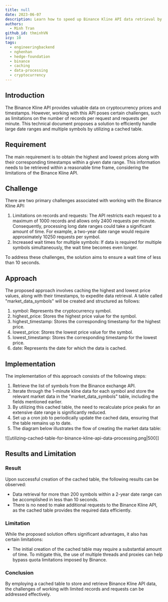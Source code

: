 ```yaml
---
title: null
date: 2023-06-07
description: Learn how to speed up Binance Kline API data retrieval by using a cached table to efficiently get highest and lowest cryptocurrency prices and timestamps within large date ranges.
authors:
  - Minh Tran
github_id: thminhVN
icy: 10
tags:
  - engineeringbackend
  - nghenhan
  - hedge-foundation
  - binance
  - caching
  - data-processing
  - cryptocurrency
---
```


## Introduction

The Binance Kline API provides valuable data on cryptocurrency prices and timestamps. However, working with this API poses certain challenges, such as limitations on the number of records per request and requests per minute. This technical document proposes a solution to efficiently handle large date ranges and multiple symbols by utilizing a cached table.

## Requirement

The main requirement is to obtain the highest and lowest prices along with their corresponding timestamps within a given date range. This information needs to be retrieved within a reasonable time frame, considering the limitations of the Binance Kline API.

## Challenge

There are two primary challenges associated with working with the Binance Kline API:

1. Limitations on records and requests: The API restricts each request to a maximum of 1000 records and allows only 2400 requests per minute. Consequently, processing long date ranges could take a significant amount of time. For example, a two-year date range would require approximately 10250 requests per symbol.
2. Increased wait times for multiple symbols: If data is required for multiple symbols simultaneously, the wait time becomes even longer.

To address these challenges, the solution aims to ensure a wait time of less than 10 seconds.

## Approach

The proposed approach involves caching the highest and lowest price values, along with their timestamps, to expedite data retrieval. A table called "market_data_symbols" will be created and structured as follows:

1. symbol: Represents the cryptocurrency symbol.
2. highest_price: Stores the highest price value for the symbol.
3. highest_timestamp: Stores the corresponding timestamp for the highest price.
4. lowest_price: Stores the lowest price value for the symbol.
5. lowest_timestamp: Stores the corresponding timestamp for the lowest price.
6. date: Represents the date for which the data is cached.

## Implementation

The implementation of this approach consists of the following steps:

1. Retrieve the list of symbols from the Binance exchange API.
2. Iterate through the 1-minute kline data for each symbol and store the relevant market data in the "market_data_symbols" table, including the fields mentioned earlier.
3. By utilizing this cached table, the need to recalculate price peaks for an extensive date range is significantly reduced.
4. Set up a cron job to periodically update the cached data, ensuring that the table remains up to date.
5. The diagram below illustrates the flow of creating the market data table:

![[utilizing-cached-table-for-binance-kline-api-data-processing.png|500]]

## Results and Limitation

### Result

Upon successful creation of the cached table, the following results can be observed:

- Data retrieval for more than 200 symbols within a 2-year date range can be accomplished in less than 10 seconds.
- There is no need to make additional requests to the Binance Kline API, as the cached table provides the required data efficiently.

### Limitation

While the proposed solution offers significant advantages, it also has certain limitations:

- The initial creation of the cached table may require a substantial amount of time. To mitigate this, the use of multiple threads and proxies can help bypass quota limitations imposed by Binance.

### Conclusion

By employing a cached table to store and retrieve Binance Kline API data, the challenges of working with limited records and requests can be addressed effectively.
